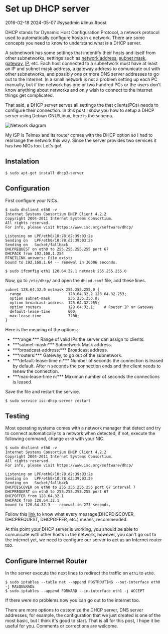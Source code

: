 # Set up DHCP server
2016-02-18 2024-05-07 #sysadmin #linux #post

DHCP stands for Dynamic Host Configuration Protocol, a network protocol used to automatically configure hosts in a network. There are some concepts you need to know to understand what is a DHCP server.

A subnetwork has some settings that indentify their hosts and itself from other subnetworks, settings such as [network address](http://en.wikipedia.org/wiki/Subnetwork#Network_addressing_and_routing), [subnet mask](http://en.wikipedia.org/wiki/Subnet_mask), [gateway](http://en.wikipedia.org/wiki/Default_gateway), [IP](http://en.wikipedia.org/wiki/IP_address), etc. Each host connected to a subnetwork must have at least an IP and subnet mask address, a gateway address to comunicate out with other subnetworks, and possibly one or more DNS server addresses to go out to the Internet. In a small network is not a problem setting up each PC manually, but if the network has one or two hundred PCs or the users don't know anything about networks and only wish to connect to the internet things get complicated.

That said, a DHCP server serves all settings the that clients(PCs) needs to configure their connection. In this post I show you how to setup a DHCP server using Debian GNU/Linux, here is the schema.

![Network diagram](/setup-dhcp-server/dhcp_lan_0.svg)

My ISP is Telmex and its router comes with the DHCP option so I had to rearrange the network this way. Since the server provides two services it has two NICs too. Let's go!.

## Instalation

```
$ sudo apt-get install dhcp3-server
```

## Configuration

First configure your NICs.

```
$ sudo dhclient eth0 -v
Internet Systems Consortium DHCP Client 4.2.2
Copyright 2004-2011 Internet Systems Consortium.
All rights reserved.
For info, please visit https://www.isc.org/software/dhcp/

Listening on LPF/eth0/10:78:d2:39:03:2e
Sending on   LPF/eth0/10:78:d2:39:03:2e
Sending on   Socket/fallback
DHCPREQUEST on eth0 to 255.255.255.255 port 67
DHCPACK from 192.168.1.254
RTNETLINK answers: File exists
bound to 192.168.1.64 -- renewal in 36506 seconds.

$ sudo ifconfig eth1 128.64.32.1 netmask 255.255.255.0
```

Now, go to `/etc/dhcp/` and open the `dhcpd.conf` file, add these lines.

```
subnet 128.64.32.0 netmask 255.255.255.0 {
  range                     128.64.32.2 128.64.32.253;
  option subnet-mask        255.255.255.0;
  option broadcast-address  128.64.32.255;
  option routers            128.64.32.1;    # Router IP or Gateway
  default-lease-time        600;
  max-lease-time            7200;
}
```

Here is the meaning of the options:

<ul>
<li>***range:*** Range of valid IPs the server can assign to clients.</li>
<li>***subnet-mask:*** Subnetwork Mask address.</li>
<li>***broadcast-address:*** Broadcast address. </li>
<li>***routers:*** Gateway, to go out of the subnetwork.</li>
<li>***default-lease-time n:*** Number of seconds the connection is leased by default. After n seconds the connection ends and the client needs to renew the connection.</li>
<li>***max-lease-time n:*** Maximun number of seconds the connections is leased.</li>
</ul>

Save the file and restart the service.

```
$ sudo service isc-dhcp-server restart
```

## Testing

Most operating systems comes with a network manager that detect and try to connect automatically to a network when detected, if not, execute the following command, change `eth0` with your NIC.

```
$ sudo dhclient eth0 -v
Internet Systems Consortium DHCP Client 4.2.2
Copyright 2004-2011 Internet Systems Consortium.
All rights reserved.
For info, please visit https://www.isc.org/software/dhcp/

Listening on LPF/eth0/10:78:d2:39:03:2e
Sending on   LPF/eth0/10:78:d2:39:03:2e
Sending on   Socket/fallback
DHCPDISCOVER on eth0 to 255.255.255.255 port 67 interval 7
DHCPREQUEST on eth0 to 255.255.255.255 port 67
DHCPOFFER from 128.64.32.1
DHCPACK from 128.64.32.1
bound to 128.64.32.3 -- renewal in 273 seconds.
```

Follow this [link](http://en.wikipedia.org/wiki/Dynamic_Host_Configuration_Protocol#Technical_details) to know what every message(DHCPDISCOVER, DHCPREQUEST, DHCPOFFER, etc.) means, recommended.

At this point your DHCP server is working, you should be able to comunicate with other hosts in the network, however, you can't go out to the internet yet, we need to configure our server to act as an Internet router too.

## Configure Internet Router

In the server execute the next lines to redirect the traffic on `eth1` to `eth0`.

```
$ sudo iptables --table nat --append POSTROUTING --out-interface eth0 -j MASQUERADE
$ sudo iptables --append FORWARD --in-interface eth1 -j ACCEPT
```

If there were no problems now you can go out to the internet too.

There are more options to customize the DHCP server, DNS server addresses, for example, the configuration that we just created is one of the most basic, but I think it's good to start.
That is all for this post, I hope it be useful for you. Comments or corrections are welcome.
